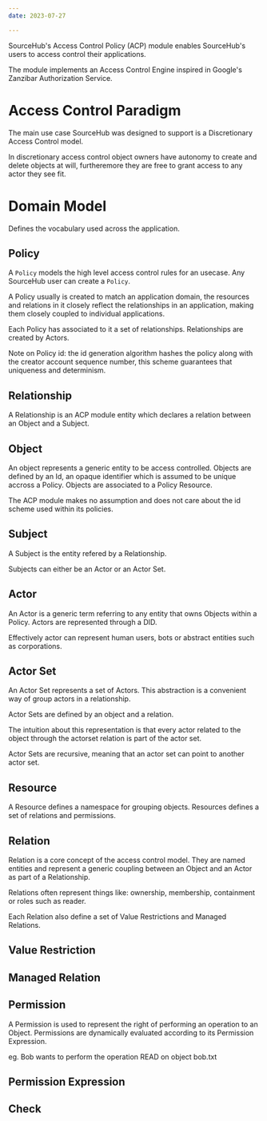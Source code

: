 ```yaml
---
date: 2023-07-27

---
```


SourceHub's Access Control Policy (ACP) module enables SourceHub's users to access control their applications.

The module implements an Access Control Engine inspired in Google's Zanzibar Authorization Service.


Access Control Paradigm
========================

The main use case SourceHub was designed to support is a Discretionary Access Control model.

In discretionary access control object owners have autonomy to create and delete objects at will, 
furtheremore they are free to grant access to any actor they see fit.


Domain Model
============

Defines the vocabulary used across the application.


## Policy

A `Policy` models the high level access control rules for an usecase.
Any SourceHub user can create a `Policy`.

A Policy usually is created to match an application domain, the resources and relations in it closely reflect the relationships in an application, making them closely coupled to individual applications.

Each Policy has associated to it a set of relationships.
Relationships are created by Actors.

Note on Policy id: the id generation algorithm hashes the policy along with the creator account sequence number, this scheme guarantees that uniqueness and determinism.

## Relationship

A Relationship is an ACP module entity which declares a relation between an Object and a Subject.

## Object

An object represents a generic entity to be access controlled.
Objects are defined by an Id, an opaque identifier which is assumed to be unique accross a Policy.
Objects are associated to a Policy Resource.

The ACP module makes no assumption and does not care about the id scheme used within its policies.


## Subject

A Subject is the entity refered by a Relationship.

Subjects can either be an Actor or an Actor Set.


## Actor

An Actor is a generic term referring to any entity that owns Objects within a Policy.
Actors are represented through a DID.

Effectively actor can represent human users, bots or abstract entities such as corporations.


## Actor Set

An Actor Set represents a set of Actors.
This abstraction is a convenient way of group actors in a relationship.

Actor Sets are defined by an object and a relation.

The intuition about this representation is that every actor related to the object through the actorset relation is part of the actor set.

Actor Sets are recursive, meaning that an actor set can point to another actor set.

## Resource

A Resource defines a namespace for grouping objects.
Resources defines a set of relations and permissions.

## Relation

Relation is a core concept of the access control model.
They are named entities and represent a generic coupling between an Object and an Actor as part of a Relationship.

Relations often represent things like: ownership, membership, containment or roles such as reader.

Each Relation also define a set of Value Restrictions and Managed Relations.


## Value Restriction

## Managed Relation

## Permission

A Permission is used to represent the right of performing an operation to an Object.
Permissions are dynamically evaluated according to its Permission Expression.

eg. Bob wants to perform the operation READ on object bob.txt

## Permission Expression


## Check
